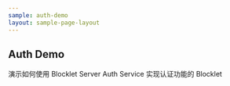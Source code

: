 ```yaml
---
sample: auth-demo
layout: sample-page-layout
---
```


## Auth Demo

演示如何使用 Blocklet Server Auth Service 实现认证功能的 Blocklet
